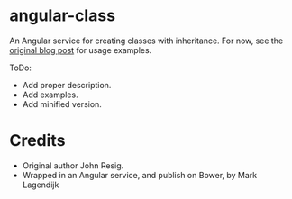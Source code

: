 angular-class
=============

An Angular service for creating classes with inheritance.
For now, see the [original blog post](http://ejohn.org/blog/simple-javascript-inheritance/) for usage examples.

ToDo:
- Add proper description.
- Add examples.
- Add minified version.


# Credits
- Original author John Resig.
- Wrapped in an Angular service, and publish on Bower, by Mark Lagendijk
